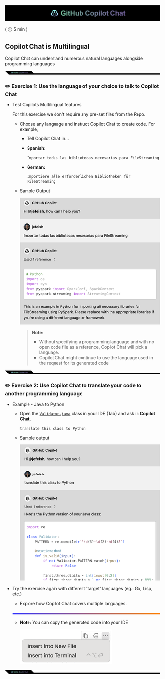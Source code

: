 ![cover](images/copilot-chat-cover-wide.png)

( :clock10: 5 min )

## Copilot Chat is Multilingual

Copilot Chat can understand numerous natural languages alongside programming languages.

![cover](images/copilot-chat-cover-wide-2.png)
### :pencil2: Exercise 1: Use the language of your choice to talk to Copilot Chat

- Test Copilots Multilingual features. 

    For this exercise we don't require any pre-set files from the Repo.

  - Choose any language and instruct Copilot Chat to create code. For example, 
    - Tell Copilot Chat in...

    - **Spanish:**

      ```
      Importar todas las bibliotecas necesarias para FileStreaming
      ```

    - **German:**

      ```
      Importiere alle erforderlichen Bibliotheken für FileStreaming
      ```

  - Sample Output

      ![](images/vscode-multilingual-1.png)

    > **Note:**
    >  - Without specifying a programming language and with no open code file as a reference, Copilot Chat will pick a language.
    >  - Copilot Chat might continue to use the language used in the request for its generated code

![cover](images/copilot-chat-cover-wide-2.png)

### :pencil2: Exercise 2: Use Copilot Chat to translate your code to another programming language

- Example - Java to Python
  - Open the [`Validator.java`](../sample-code/Validator.java) class in your IDE  (Tab) and ask in **Copilot Chat**,

    ```
    translate this class to Python
    ```

   - Sample output

      ![](images/vscode-multilingual-2.png)

- Try the exercise again with different 'target' languages (eg.: Go, Lisp, etc.)
   - Explore how Copilot Chat covers multiple languages.
     
  ![cover](images/copilot-chat-cover-wide-3.png)

   - **Note:** You can copy the generated code into your IDE

     <img width="300px" src="images/vscode-insert-code.png">

![cover](images/copilot-chat-cover-wide-2.png)
